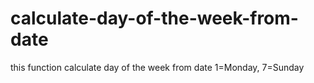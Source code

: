 # calculate-day-of-the-week-from-date
this function calculate day of the week from date
1=Monday, 7=Sunday

